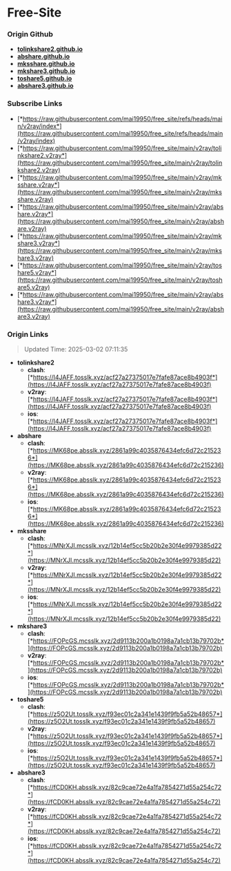 # Free-Site

### Origin Github

- [**tolinkshare2.github.io**](https://github.com/tolinkshare2/tolinkshare2.github.io)
- [**abshare.github.io**](https://github.com/abshare/abshare.github.io)
- [**mksshare.github.io**](https://github.com/mksshare/mksshare.github.io)
- [**mkshare3.github.io**](https://github.com/mkshare3/mkshare3.github.io)
- [**toshare5.github.io**](https://github.com/toshare5/toshare5.github.io)
- [**abshare3.github.io**](https://github.com/abshare3/abshare3.github.io)

### Subscribe Links

- [*https://raw.githubusercontent.com/mai19950/free_site/refs/heads/main/v2ray/index*](https://raw.githubusercontent.com/mai19950/free_site/refs/heads/main/v2ray/index)
- [*https://raw.githubusercontent.com/mai19950/free_site/main/v2ray/tolinkshare2.v2ray*](https://raw.githubusercontent.com/mai19950/free_site/main/v2ray/tolinkshare2.v2ray)
- [*https://raw.githubusercontent.com/mai19950/free_site/main/v2ray/mksshare.v2ray*](https://raw.githubusercontent.com/mai19950/free_site/main/v2ray/mksshare.v2ray)
- [*https://raw.githubusercontent.com/mai19950/free_site/main/v2ray/abshare.v2ray*](https://raw.githubusercontent.com/mai19950/free_site/main/v2ray/abshare.v2ray)
- [*https://raw.githubusercontent.com/mai19950/free_site/main/v2ray/mkshare3.v2ray*](https://raw.githubusercontent.com/mai19950/free_site/main/v2ray/mkshare3.v2ray)
- [*https://raw.githubusercontent.com/mai19950/free_site/main/v2ray/toshare5.v2ray*](https://raw.githubusercontent.com/mai19950/free_site/main/v2ray/toshare5.v2ray)
- [*https://raw.githubusercontent.com/mai19950/free_site/main/v2ray/abshare3.v2ray*](https://raw.githubusercontent.com/mai19950/free_site/main/v2ray/abshare3.v2ray)

### Origin Links

> Updated Time: 2025-03-02 07:11:35

- **tolinkshare2**
  - **clash**: [*https://I4JAFF.tosslk.xyz/acf27a27375017e7fafe87ace8b4903f*](https://I4JAFF.tosslk.xyz/acf27a27375017e7fafe87ace8b4903f)
  - **v2ray**: [*https://I4JAFF.tosslk.xyz/acf27a27375017e7fafe87ace8b4903f*](https://I4JAFF.tosslk.xyz/acf27a27375017e7fafe87ace8b4903f)
  - **ios**: [*https://I4JAFF.tosslk.xyz/acf27a27375017e7fafe87ace8b4903f*](https://I4JAFF.tosslk.xyz/acf27a27375017e7fafe87ace8b4903f)
- **abshare**
  - **clash**: [*https://MK68pe.absslk.xyz/2861a99c4035876434efc6d72c215236*](https://MK68pe.absslk.xyz/2861a99c4035876434efc6d72c215236)
  - **v2ray**: [*https://MK68pe.absslk.xyz/2861a99c4035876434efc6d72c215236*](https://MK68pe.absslk.xyz/2861a99c4035876434efc6d72c215236)
  - **ios**: [*https://MK68pe.absslk.xyz/2861a99c4035876434efc6d72c215236*](https://MK68pe.absslk.xyz/2861a99c4035876434efc6d72c215236)
- **mksshare**
  - **clash**: [*https://MNrXJI.mcsslk.xyz/12b14ef5cc5b20b2e30f4e9979385d22*](https://MNrXJI.mcsslk.xyz/12b14ef5cc5b20b2e30f4e9979385d22)
  - **v2ray**: [*https://MNrXJI.mcsslk.xyz/12b14ef5cc5b20b2e30f4e9979385d22*](https://MNrXJI.mcsslk.xyz/12b14ef5cc5b20b2e30f4e9979385d22)
  - **ios**: [*https://MNrXJI.mcsslk.xyz/12b14ef5cc5b20b2e30f4e9979385d22*](https://MNrXJI.mcsslk.xyz/12b14ef5cc5b20b2e30f4e9979385d22)
- **mkshare3**
  - **clash**: [*https://FOPcGS.mcsslk.xyz/2d9113b200a1b0198a7a1cb13b79702b*](https://FOPcGS.mcsslk.xyz/2d9113b200a1b0198a7a1cb13b79702b)
  - **v2ray**: [*https://FOPcGS.mcsslk.xyz/2d9113b200a1b0198a7a1cb13b79702b*](https://FOPcGS.mcsslk.xyz/2d9113b200a1b0198a7a1cb13b79702b)
  - **ios**: [*https://FOPcGS.mcsslk.xyz/2d9113b200a1b0198a7a1cb13b79702b*](https://FOPcGS.mcsslk.xyz/2d9113b200a1b0198a7a1cb13b79702b)
- **toshare5**
  - **clash**: [*https://z5O2Ut.tosslk.xyz/f93ec01c2a341e1439f9fb5a52b48657*](https://z5O2Ut.tosslk.xyz/f93ec01c2a341e1439f9fb5a52b48657)
  - **v2ray**: [*https://z5O2Ut.tosslk.xyz/f93ec01c2a341e1439f9fb5a52b48657*](https://z5O2Ut.tosslk.xyz/f93ec01c2a341e1439f9fb5a52b48657)
  - **ios**: [*https://z5O2Ut.tosslk.xyz/f93ec01c2a341e1439f9fb5a52b48657*](https://z5O2Ut.tosslk.xyz/f93ec01c2a341e1439f9fb5a52b48657)
- **abshare3**
  - **clash**: [*https://fCD0KH.absslk.xyz/82c9cae72e4a1fa7854271d55a254c72*](https://fCD0KH.absslk.xyz/82c9cae72e4a1fa7854271d55a254c72)
  - **v2ray**: [*https://fCD0KH.absslk.xyz/82c9cae72e4a1fa7854271d55a254c72*](https://fCD0KH.absslk.xyz/82c9cae72e4a1fa7854271d55a254c72)
  - **ios**: [*https://fCD0KH.absslk.xyz/82c9cae72e4a1fa7854271d55a254c72*](https://fCD0KH.absslk.xyz/82c9cae72e4a1fa7854271d55a254c72)
